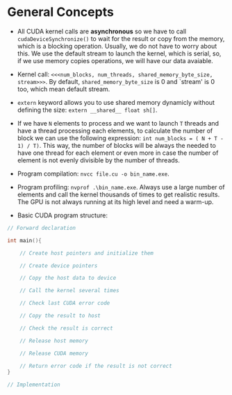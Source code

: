 # General Concepts
- All CUDA kernel calls are __asynchronous__ so we have to call `cudaDeviceSynchronize()` to wait for the result or
copy from the memory, which is a blocking operation. Usually, we do not have to worry about this. We use the default
stream to launch the kernel, which is serial, so, if we use memory copies operations, we will have our data avaiable.

- Kernel call: `<<<num_blocks, num_threads, shared_memory_byte_size, stream>>>`. By default, `shared_memory_byte_size` 
is 0 and `stream' is 0 too, which mean default stream.

- `extern` keyword allows you to use shared memory dynamicly without defining the size: `extern __shared__ float sh[]`.

- If we have `N` elements to process and we want to launch `T` threads and have a thread processing each elements, 
to calculate the number of block we can use the following expression: `int num_blocks = ( N + T - 1) / T)`. This way,
the number of blocks will be always the needed to have one thread for each element or even more in case the number 
of element is not evenly divisible by the number of threads.

- Program compilation: `nvcc file.cu -o bin_name.exe`.
- Program profiling: `nvprof .\bin_name.exe`. Always use a large number of elements and call the kernel thousands of
times to get realistic results. The GPU is not always running at its high level and need a warm-up.

- Basic CUDA program structure:
```cpp
// Forward declaration

int main(){

    // Create host pointers and initialize them

    // Create device pointers

    // Copy the host data to device

    // Call the kernel several times

    // Check last CUDA error code

    // Copy the result to host

    // Check the result is correct

    // Release host memory

    // Release CUDA memory

    // Return error code if the result is not correct
}

// Implementation

```